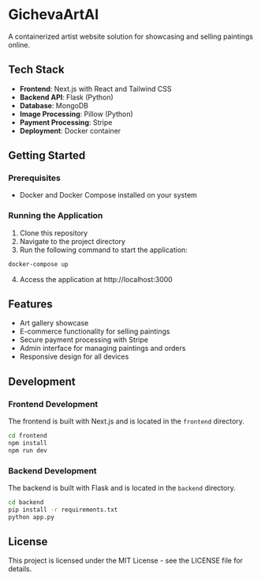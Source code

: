 # GichevaArtAI

A containerized artist website solution for showcasing and selling paintings online.

## Tech Stack

- **Frontend**: Next.js with React and Tailwind CSS
- **Backend API**: Flask (Python)
- **Database**: MongoDB
- **Image Processing**: Pillow (Python)
- **Payment Processing**: Stripe
- **Deployment**: Docker container

## Getting Started

### Prerequisites

- Docker and Docker Compose installed on your system

### Running the Application

1. Clone this repository
2. Navigate to the project directory
3. Run the following command to start the application:

```bash
docker-compose up
```

4. Access the application at http://localhost:3000

## Features

- Art gallery showcase
- E-commerce functionality for selling paintings
- Secure payment processing with Stripe
- Admin interface for managing paintings and orders
- Responsive design for all devices

## Development

### Frontend Development

The frontend is built with Next.js and is located in the `frontend` directory.

```bash
cd frontend
npm install
npm run dev
```

### Backend Development

The backend is built with Flask and is located in the `backend` directory.

```bash
cd backend
pip install -r requirements.txt
python app.py
```

## License

This project is licensed under the MIT License - see the LICENSE file for details.